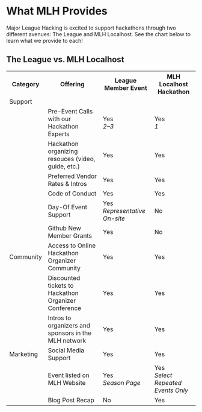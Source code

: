 # What MLH Provides

Major League Hacking is excited to support hackathons through two different avenues: The League and MLH Localhost. See the chart below to learn what we provide to each!

## The League vs. MLH Localhost

<table>

  <tr>
    <th> Category </th>
    <th> Offering </th>
    <th> League Member Event </th>
    <th> MLH Localhost Hackathon </th>
  </tr>

  <tr>
    <td> Support </td>
    <td>  </td>
    <td>  </td>
    <td>  </td>
  </tr>
  <tr>
    <td>  </td>
    <td> Pre-Event Calls with our Hackathon Experts </td>
    <td> Yes <br> <em>2&ndash;3</em> </td>
    <td> Yes <br> <em> 1 </em> </td>
  </tr>
  <tr>
    <td> </td>
    <td> Hackathon organizing resouces (video, guide, etc.) </td>
    <td> Yes </td>
    <td> Yes </td>
  </tr>
  <tr>
    <td> </td>
    <td> Preferred Vendor Rates & Intros </td>
    <td> Yes </td>
    <td> Yes </td>
  </tr>
  <tr>
    <td>  </td>
    <td> Code of Conduct </td>
    <td> Yes </td>
    <td> Yes </td>
  </tr>
  <tr>
    <td>  </td>
    <td> Day-Of Event Support </td>
    <td> Yes <br> <em> Representative On-site </em> </td>
    <td> No </td>
  </tr>
  <tr>
    <td>  </td>
    <td> Github New Member Grants </td>
    <td> Yes </td>
    <td> No </td>
  </tr>

  <tr>
    <td> Community </td>
    <td> Access to Online Hackathon Organizer Community </td>
    <td> Yes </td>
    <td> Yes </td>
  </tr>
  <tr>
    <td>  </td>
    <td> Discounted tickets to Hackathon Organizer Conference </td>
    <td> Yes </td>
    <td> Yes </td>
  </tr>
  <tr>
    <td>  </td>
    <td> Intros to organizers and sponsors in the MLH network </td>
    <td> Yes </td>
    <td> Yes </td>
  </tr>

  <tr>
    <td> Marketing </td>
    <td> Social Media Support </td>
    <td> Yes </td>
    <td> Yes </td>
  </tr>
  <tr>
    <td>  </td>
    <td> Event listed on MLH Website </td>
    <td> Yes <br> <em>Season Page</em> </td>
    <td> Yes <br> <em>Select Repeated Events Only</em></td>
  </tr>
  <tr>
    <td>  </td>
    <td> Blog Post Recap </td>
    <td> No </td>
    <td> Yes </td>
  </tr>


</table>

